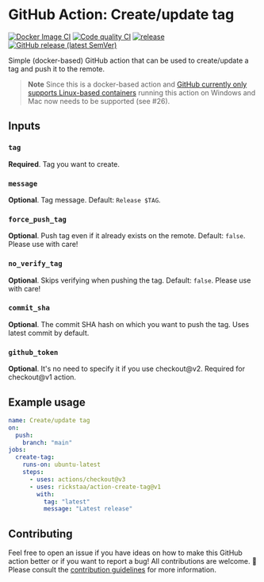 # GitHub Action: Create/update tag

[![Docker Image CI](https://github.com/rickstaa/action-create-tag/workflows/Docker%20Image%20CI/badge.svg)](https://github.com/rickstaa/action-create-tag/actions)
[![Code quality CI](https://github.com/rickstaa/action-create-tag/workflows/Code%20quality%20CI/badge.svg)](https://github.com/rickstaa/action-create-tag/actions?query=workflow%3A%22Code+quality+CI%22)
[![release](https://github.com/rickstaa/action-create-tag/workflows/release/badge.svg)](https://github.com/rickstaa/action-create-tag/actions?query=workflow%3Arelease)
[![GitHub release (latest SemVer)](https://img.shields.io/github/v/release/rickstaa/action-create-tag?logo=github&sort=semver)](https://github.com/rickstaa/action-create-tag/releases)

Simple (docker-based) GitHub action that can be used to create/update a tag and push it to the remote.

> **Note**
> Since this is a docker-based action and [GitHub currently only supports Linux-based containers](https://docs.github.com/en/actions/creating-actions/creating-a-docker-container-action) running this action on Windows and Mac now needs to be supported (see #26).

## Inputs

### `tag`

**Required**. Tag you want to create.

### `message`

**Optional**. Tag message. Default: `Release $TAG`.

### `force_push_tag`

**Optional**. Push tag even if it already exists on the remote. Default: `false`. Please use with care!

### `no_verify_tag`

**Optional**. Skips verifying when pushing the tag. Default: `false`. Please use with care!

### `commit_sha`

**Optional**. The commit SHA hash on which you want to push the tag. Uses latest commit by default.

### `github_token`

**Optional**. It's no need to specify it if you use checkout@v2. Required for
checkout@v1 action.

## Example usage

```yml
name: Create/update tag
on:
  push:
    branch: "main"
jobs:
  create-tag:
    runs-on: ubuntu-latest
    steps:
      - uses: actions/checkout@v3
      - uses: rickstaa/action-create-tag@v1
        with:
          tag: "latest"
          message: "Latest release"
```

## Contributing

Feel free to open an issue if you have ideas on how to make this GitHub action better or if you want to report a bug! All contributions are welcome. :rocket: Please consult the [contribution guidelines](CONTRIBUTING.md) for more information.
